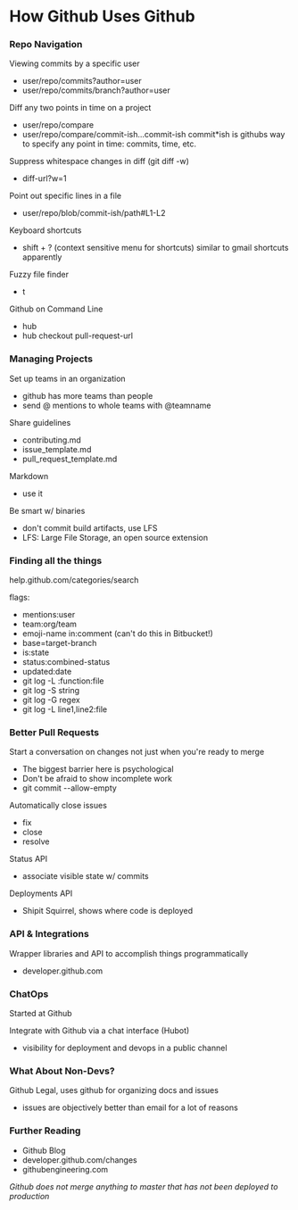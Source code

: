 # How Github Uses Github

### Repo Navigation
Viewing commits by a specific user
* user/repo/commits?author=user
* user/repo/commits/branch?author=user

Diff any two points in time on a project
* user/repo/compare
* user/repo/compare/commit-ish...commit-ish
    commit*ish is githubs way to specify any point in time: commits, time, etc.

Suppress whitespace changes in diff (git diff -w)
* diff-url?w=1

Point out specific lines in a file
* user/repo/blob/commit-ish/path#L1-L2

Keyboard shortcuts
* shift + ? (context sensitive menu for shortcuts)
    similar to gmail shortcuts apparently

Fuzzy file finder
* t

Github on Command Line
* hub
* hub checkout pull-request-url

### Managing Projects
Set up teams in an organization
* github has more teams than people
* send @ mentions to whole teams with @teamname

Share guidelines
* contributing.md
* issue_template.md
* pull_request_template.md

Markdown
* use it

Be smart w/ binaries
* don't commit build artifacts, use LFS
* LFS: Large File Storage, an open source extension

### Finding all the things
help.github.com/categories/search

flags:
* mentions:user
* team:org/team
* emoji-name in:comment (can't do this in Bitbucket!)
* base=target-branch
* is:state
* status:combined-status
* updated:date
* git log -L :function:file
* git log -S string
* git log -G regex
* git log -L line1,line2:file

### Better Pull Requests
Start a conversation on changes not just when you're ready to merge
* The biggest barrier here is psychological
* Don't be afraid to show incomplete work
* git commit --allow-empty

Automatically close issues
* fix
* close
* resolve

Status API
* associate visible state w/ commits

Deployments API
* Shipit Squirrel, shows where code is deployed

### API & Integrations
Wrapper libraries and API to accomplish things programmatically
* developer.github.com

### ChatOps
Started at Github

Integrate with Github via a chat interface (Hubot)
* visibility for deployment and devops in a public channel

### What About Non-Devs?
Github Legal, uses github for organizing docs and issues
* issues are objectively better than email for a lot of reasons

### Further Reading
* Github Blog
* developer.github.com/changes
* githubengineering.com

*Github does not merge anything to master that has not been deployed to production*
